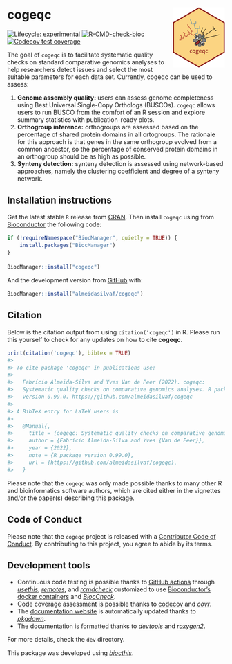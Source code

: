 
<!-- README.md is generated from README.Rmd. Please edit that file -->

# cogeqc <img src='man/figures/logo.png' align="right" height="139" />

<!-- badges: start -->

[![Lifecycle:
experimental](https://img.shields.io/badge/lifecycle-experimental-orange.svg)](https://lifecycle.r-lib.org/articles/stages.html#experimental)
[![R-CMD-check-bioc](https://github.com/almeidasilvaf/cogeqc/workflows/R-CMD-check-bioc/badge.svg)](https://github.com/almeidasilvaf/cogeqc/actions)
[![Codecov test
coverage](https://codecov.io/gh/almeidasilvaf/cogeqc/branch/master/graph/badge.svg)](https://codecov.io/gh/almeidasilvaf/cogeqc?branch=master)
<!-- badges: end -->

The goal of `cogeqc` is to facilitate systematic quality checks on
standard comparative genomics analyses to help researchers detect issues
and select the most suitable parameters for each data set. Currently,
cogeqc can be used to assess:

1.  **Genome assembly quality:** users can assess genome completeness
    using Best Universal Single-Copy Orthologs (BUSCOs). `cogeqc` allows
    users to run BUSCO from the comfort of an R session and explore
    summary statistics with publication-ready plots.
2.  **Orthogroup inference:** orthogroups are assessed based on the
    percentage of shared protein domains in all ortogroups. The
    rationale for this approach is that genes in the same orthogroup
    evolved from a common ancestor, so the percentage of conserved
    protein domains in an orthogroup should be as high as possible.
3.  **Synteny detection:** synteny detection is assessed using
    network-based approaches, namely the clustering coefficient and
    degree of a synteny network.

## Installation instructions

Get the latest stable `R` release from
[CRAN](http://cran.r-project.org/). Then install `cogeqc` using from
[Bioconductor](http://bioconductor.org/) the following code:

``` r
if (!requireNamespace("BiocManager", quietly = TRUE)) {
    install.packages("BiocManager")
}

BiocManager::install("cogeqc")
```

And the development version from
[GitHub](https://github.com/almeidasilvaf/cogeqc) with:

``` r
BiocManager::install("almeidasilvaf/cogeqc")
```

## Citation

Below is the citation output from using `citation('cogeqc')` in R.
Please run this yourself to check for any updates on how to cite
**cogeqc**.

``` r
print(citation('cogeqc'), bibtex = TRUE)
#> 
#> To cite package 'cogeqc' in publications use:
#> 
#>   Fabrício Almeida-Silva and Yves Van de Peer (2022). cogeqc:
#>   Systematic quality checks on comparative genomics analyses. R package
#>   version 0.99.0. https://github.com/almeidasilvaf/cogeqc
#> 
#> A BibTeX entry for LaTeX users is
#> 
#>   @Manual{,
#>     title = {cogeqc: Systematic quality checks on comparative genomics analyses},
#>     author = {Fabrício Almeida-Silva and Yves {Van de Peer}},
#>     year = {2022},
#>     note = {R package version 0.99.0},
#>     url = {https://github.com/almeidasilvaf/cogeqc},
#>   }
```

Please note that the `cogeqc` was only made possible thanks to many
other R and bioinformatics software authors, which are cited either in
the vignettes and/or the paper(s) describing this package.

## Code of Conduct

Please note that the `cogeqc` project is released with a [Contributor
Code of Conduct](http://bioconductor.org/about/code-of-conduct/). By
contributing to this project, you agree to abide by its terms.

## Development tools

-   Continuous code testing is possible thanks to [GitHub
    actions](https://www.tidyverse.org/blog/2020/04/usethis-1-6-0/)
    through *[usethis](https://CRAN.R-project.org/package=usethis)*,
    *[remotes](https://CRAN.R-project.org/package=remotes)*, and
    *[rcmdcheck](https://CRAN.R-project.org/package=rcmdcheck)*
    customized to use [Bioconductor’s docker
    containers](https://www.bioconductor.org/help/docker/) and
    *[BiocCheck](https://bioconductor.org/packages/3.14/BiocCheck)*.
-   Code coverage assessment is possible thanks to
    [codecov](https://codecov.io/gh) and
    *[covr](https://CRAN.R-project.org/package=covr)*.
-   The [documentation website](http://almeidasilvaf.github.io/cogeqc)
    is automatically updated thanks to
    *[pkgdown](https://CRAN.R-project.org/package=pkgdown)*.
-   The documentation is formatted thanks to
    *[devtools](https://CRAN.R-project.org/package=devtools)* and
    *[roxygen2](https://CRAN.R-project.org/package=roxygen2)*.

For more details, check the `dev` directory.

This package was developed using
*[biocthis](https://bioconductor.org/packages/3.14/biocthis)*.
